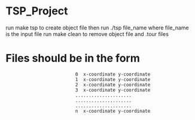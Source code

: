 # TSP_Project
 run make tsp to create object file
 then run ./tsp file_name where file_name is the input file
 run make clean to remove object file and .tour files

# Files should be in the form 
                              0  x-coordinate y-coordinate
                              1  x-coordinate y-coordinate
                              2  x-coordinate y-coordinate
                              3  x-coordinate y-coordinate
                              .....................
                              .....................
                              .....................
                              n  x-coordinate y-coordinate
